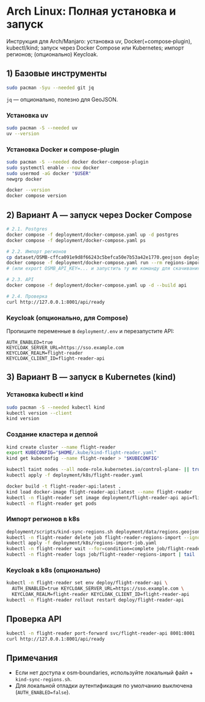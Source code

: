 # Arch Linux: Полная установка и запуск

Инструкция для Arch/Manjaro: установка uv, Docker(+compose‑plugin), kubectl/kind; запуск через Docker Compose или Kubernetes; импорт регионов; (опционально) Keycloak.

## 1) Базовые инструменты

```bash
sudo pacman -Syu --needed git jq
```

`jq` — опционально, полезно для GeoJSON.

### Установка uv

```bash
sudo pacman -S --needed uv
uv --version
```

### Установка Docker и compose‑plugin

```bash
sudo pacman -S --needed docker docker-compose-plugin
sudo systemctl enable --now docker
sudo usermod -aG docker "$USER"
newgrp docker

docker --version
docker compose version
```

## 2) Вариант A — запуск через Docker Compose

```bash
# 2.1. Postgres
docker compose -f deployment/docker-compose.yaml up -d postgres
docker compose -f deployment/docker-compose.yaml ps

# 2.2. Импорт регионов
cp dataset/OSMB-cffca091e9d8f66243c5befca50e7b53a42e1770.geojson deployment/data/regions.geojson
docker compose -f deployment/docker-compose.yaml run --rm regions-import
# (или export OSMB_API_KEY=... и запустить ту же команду для скачивания)

# 2.3. API
docker compose -f deployment/docker-compose.yaml up -d --build api

# 2.4. Проверка
curl http://127.0.0.1:8001/api/ready
```

### Keycloak (опционально, для Compose)

Пропишите переменные в `deployment/.env` и перезапустите API:

```env
AUTH_ENABLED=true
KEYCLOAK_SERVER_URL=https://sso.example.com
KEYCLOAK_REALM=flight-reader
KEYCLOAK_CLIENT_ID=flight-reader-api
```

## 3) Вариант B — запуск в Kubernetes (kind)

### Установка kubectl и kind

```bash
sudo pacman -S --needed kubectl kind
kubectl version --client
kind version
```

### Создание кластера и деплой

```bash
kind create cluster --name flight-reader
export KUBECONFIG="$HOME/.kube/kind-flight-reader.yaml"
kind get kubeconfig --name flight-reader > "$KUBECONFIG"

kubectl taint nodes --all node-role.kubernetes.io/control-plane- || true
kubectl apply -f deployment/k8s/flight-reader.yaml

docker build -t flight-reader-api:latest .
kind load docker-image flight-reader-api:latest --name flight-reader
kubectl -n flight-reader set image deployment/flight-reader-api api=flight-reader-api:latest
kubectl -n flight-reader get pods
```

### Импорт регионов в k8s

```bash
deployment/scripts/kind-sync-regions.sh deployment/data/regions.geojson
kubectl -n flight-reader delete job flight-reader-regions-import --ignore-not-found
kubectl apply -f deployment/k8s/regions-import-job.yaml
kubectl -n flight-reader wait --for=condition=complete job/flight-reader-regions-import --timeout=10m
kubectl -n flight-reader logs job/flight-reader-regions-import | tail
```

### Keycloak в k8s (опционально)

```bash
kubectl -n flight-reader set env deploy/flight-reader-api \
  AUTH_ENABLED=true KEYCLOAK_SERVER_URL=https://sso.example.com \
  KEYCLOAK_REALM=flight-reader KEYCLOAK_CLIENT_ID=flight-reader-api
kubectl -n flight-reader rollout restart deploy/flight-reader-api
```

## Проверка API

```bash
kubectl -n flight-reader port-forward svc/flight-reader-api 8001:8001
curl http://127.0.0.1:8001/api/ready
```

## Примечания
- Если нет доступа к osm‑boundaries, используйте локальный файл + `kind-sync-regions.sh`.
- Для локальной отладки аутентификация по умолчанию выключена (`AUTH_ENABLED=false`).
